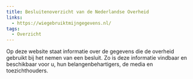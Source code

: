 ```yaml
---
title: Besluitenoverzicht van de Nederlandse Overheid
links:
  - https://wiegebruiktmijngegevens.nl/
tags:
  - Overzicht
---
```

Op deze website staat informatie over de gegevens die de overheid gebruikt bij het nemen van een besluit. Zo is deze informatie vindbaar en beschikbaar voor u, hun belangenbehartigers, de media en toezichthouders.